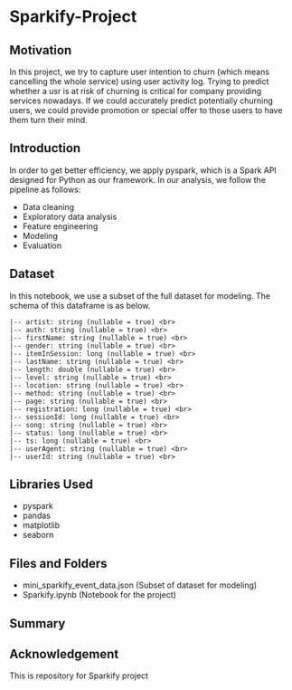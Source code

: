 # Sparkify-Project

## Motivation
In this project, we try to capture user intention to churn (which means cancelling the whole service) using user activity log. Trying to predict whether a usr is at risk of churning is critical for company providing services nowadays. If we could accurately predict potentially churning users, we could provide promotion or special offer to those users to have them turn their mind.

## Introduction
In order to get better efficiency, we apply pyspark, which is a Spark API designed for Python as our framework. In our analysis, we follow the pipeline as follows:
- Data cleaning 
- Exploratory data analysis
- Feature engineering
- Modeling
- Evaluation


## Dataset
In this notebook, we use a subset of the full dataset for modeling. The schema of this dataframe is as below.
```
|-- artist: string (nullable = true) <br>
|-- auth: string (nullable = true) <br>
|-- firstName: string (nullable = true) <br>
|-- gender: string (nullable = true) <br>
|-- itemInSession: long (nullable = true) <br>
|-- lastName: string (nullable = true) <br>
|-- length: double (nullable = true) <br>
|-- level: string (nullable = true) <br>
|-- location: string (nullable = true) <br>
|-- method: string (nullable = true) <br>
|-- page: string (nullable = true) <br>
|-- registration: long (nullable = true) <br>
|-- sessionId: long (nullable = true) <br>
|-- song: string (nullable = true) <br>
|-- status: long (nullable = true) <br>
|-- ts: long (nullable = true) <br>
|-- userAgent: string (nullable = true) <br>
|-- userId: string (nullable = true) <br>
```
## Libraries Used
- pyspark
- pandas
- matplotlib
- seaborn

## Files and Folders
- mini_sparkify_event_data.json (Subset of dataset for modeling)
- Sparkify.ipynb (Notebook for the project)

## Summary



## Acknowledgement

This is repository for Sparkify project 
